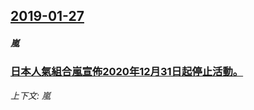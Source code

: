## [2019-01-27](/news/2019/01/27/index.md)

##### 嵐
### [日本人氣組合嵐宣佈2020年12月31日起停止活動。 ](/news/2019/01/27/日本人氣組合嵐宣佈2020年12月31日起停止活動.md)
_上下文: 嵐_

